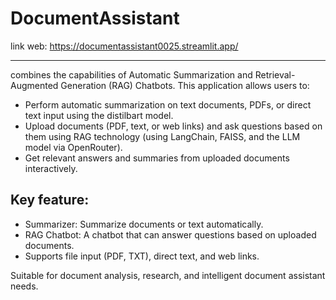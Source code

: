 # DocumentAssistant

link web: https://documentassistant0025.streamlit.app/

----
combines the capabilities of Automatic Summarization and Retrieval-Augmented Generation (RAG) Chatbots. This application allows users to:

- Perform automatic summarization on text documents, PDFs, or direct text input using the distilbart model.
- Upload documents (PDF, text, or web links) and ask questions based on them using RAG technology (using LangChain, FAISS, and the LLM model via OpenRouter).
- Get relevant answers and summaries from uploaded documents interactively.

## Key feature:
- Summarizer: Summarize documents or text automatically.
- RAG Chatbot: A chatbot that can answer questions based on uploaded documents.
- Supports file input (PDF, TXT), direct text, and web links.

Suitable for document analysis, research, and intelligent document assistant needs.

